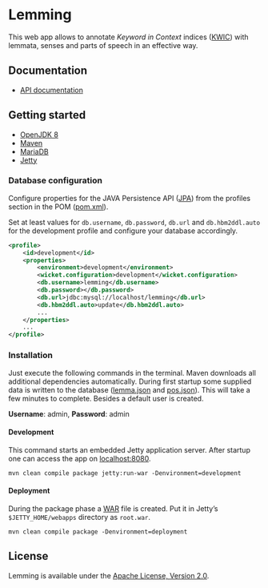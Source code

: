 # Lemming

This web app allows to annotate _Keyword in Context_ indices ([KWIC](https://en.wikipedia.org/wiki/Key_Word_in_Context))
with lemmata, senses and parts of speech in an effective way.

## Documentation

* [API documentation](https://mhusar.github.io/lemming/apidocs/)

## Getting started

* [OpenJDK 8](http://openjdk.java.net/)
* [Maven](https://maven.apache.org/)
* [MariaDB](https://mariadb.org/)
* [Jetty](https://www.eclipse.org/jetty/)

### Database configuration

Configure properties for the JAVA Persistence API ([JPA](https://en.wikipedia.org/wiki/Java_Persistence_API)) from the
profiles section in the POM ([pom.xml](https://github.com/mhusar/lemming/blob/master/pom.xml)).

Set at least values for `db.username`, `db.password`, `db.url` and `db.hbm2ddl.auto` for the development profile and
configure your database accordingly.

```xml
<profile>
    <id>development</id>
    <properties>
        <environment>development</environment>
        <wicket.configuration>development</wicket.configuration>
        <db.username>lemming</db.username>
        <db.password></db.password>
        <db.url>jdbc:mysql://localhost/lemming</db.url>
        <db.hbm2ddl.auto>update</db.hbm2ddl.auto>
        ...
    </properties>
    ...
</profile>
```
### Installation

Just execute the following commands in the terminal. Maven downloads all additional dependencies automatically.
During first startup some supplied data is written to the database
([lemma.json](https://github.com/mhusar/lemming/blob/master/src/main/webapp/WEB-INF/json/lemma.json) and
[pos.json](https://github.com/mhusar/lemming/blob/master/src/main/webapp/WEB-INF/json/pos.json)). This will take a few
minutes to complete. Besides a default user is created.

**Username**: admin, **Password**: admin

#### Development

This command starts an embedded Jetty application server. After startup one can access the app on
[localhost:8080](http://localhost:8080).

`mvn clean compile package jetty:run-war -Denvironment=development`

#### Deployment

During the package phase a [WAR](https://en.wikipedia.org/wiki/WAR_(file_format)) file is created. Put it in Jetty’s
`$JETTY_HOME/webapps` directory as `root.war`. 

`mvn clean compile package -Denvironment=deployment`

## License

Lemming is available under the [Apache License, Version 2.0](http://www.apache.org/licenses/LICENSE-2.0.txt).
